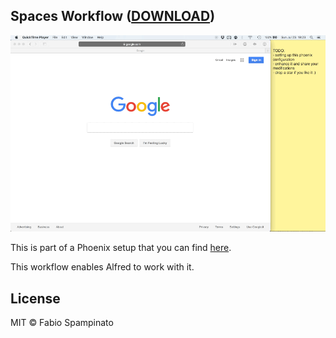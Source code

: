 
## Spaces Workflow ([DOWNLOAD](https://github.com/fabiospampinato/alfred-spaces-workflow/raw/master/spaces.alfredworkflow))

<p align="center">
  <img src="resources/spaces.gif" alt="Space Switcher" style="width:690px">
</p>

This is part of a Phoenix setup that you can find [here](https://github.com/fabiospampinato/phoenix).

This workflow enables Alfred to work with it.

## License

MIT © Fabio Spampinato
